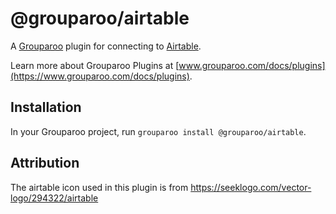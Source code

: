# @grouparoo/airtable

A [Grouparoo](https://www.grouparoo.com) plugin for connecting to [Airtable](https://www.airtable.com/).

Learn more about Grouparoo Plugins at [www.grouparoo.com/docs/plugins](https://www.grouparoo.com/docs/plugins).

## Installation

In your Grouparoo project, run `grouparoo install @grouparoo/airtable`.

## Attribution

The airtable icon used in this plugin is from https://seeklogo.com/vector-logo/294322/airtable
